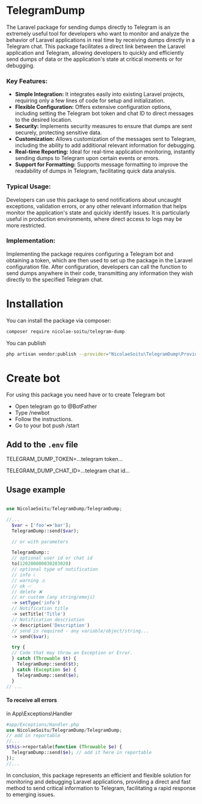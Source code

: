 # TelegramDump
The Laravel package for sending dumps directly to Telegram is an extremely useful tool for developers who want to monitor and analyze the behavior of Laravel applications in real time by receiving dumps directly in a Telegram chat. This package facilitates a direct link between the Laravel application and Telegram, allowing developers to quickly and efficiently send dumps of data or the application's state at critical moments or for debugging.

### Key Features:
- **Simple Integration:** It integrates easily into existing Laravel projects, requiring only a few lines of code for setup and initialization.
- **Flexible Configuration:** Offers extensive configuration options, including setting the Telegram bot token and chat ID to direct messages to the desired location.
- **Security:** Implements security measures to ensure that dumps are sent securely, protecting sensitive data.
- **Customization:** Allows customization of the messages sent to Telegram, including the ability to add additional relevant information for debugging.
- **Real-time Reporting:** Ideal for real-time application monitoring, instantly sending dumps to Telegram upon certain events or errors.
- **Support for Formatting:** Supports message formatting to improve the readability of dumps in Telegram, facilitating quick data analysis.

### Typical Usage:

Developers can use this package to send notifications about uncaught exceptions, validation errors, or any other relevant information that helps monitor the application's state and quickly identify issues. It is particularly useful in production environments, where direct access to logs may be more restricted.


### Implementation:

Implementing the package requires configuring a Telegram bot and obtaining a token, which are then used to set up the package in the Laravel configuration file. After configuration, developers can call the function to send dumps anywhere in their code, transmitting any information they wish directly to the specified Telegram chat.


# Installation
You can install the package via composer:

```bash
composer require nicolae-soitu/telegram-dump
```

You can publish
```bash
php artisan vendor:publish --provider="NicolaeSoitu\TelegramDump\Providers\TelegramDumpServiceProvide"
```


# Create bot
For using this package you need have or to create Telegram bot

- Open telegram go to @BotFather
- Type /newbot
- Follow the instructions.
- Go to your bot push /start

## Add to the `.env` file
TELEGRAM_DUMP_TOKEN=...telegram token...

TELEGRAM_DUMP_CHAT_ID=...telegram chat id...

## Usage example
```php

use NicolaeSoitu/TelegramDump/TelegramDump;

//...
  $var = ['foo'=>'bar'];
  TelegramDump::send($var);

  // or with parameters

  TelegramDump::
  // optional user id or chat id
  to(120200000030203020)
  // optional type of notification
  // info ℹ️
  // warning ⚠️
  // ok ✅
  // delete ❌
  // or custom (any string/emoji)
  -> setType('info')
  // Notification title
  -> setTitle('Title')
  // Notification descriotion
  -> description('Description')
  // send is required - any variable/object/string...
  -> send($var);

  try {
  // Code that may throw an Exception or Error.
  } catch (Throwable $t) {
    TelegramDump::send($t);
  } catch (Exception $e) {
    TelegramDump::send($e);
  }
// ...
```

#### To receive all errors
in App\Exceptions\Handler
```php
#app/Exceptions/Handler.php
use NicolaeSoitu/TelegramDump/TelegramDump;
// add in reportable
//...
$this->reportable(function (Throwable $e) {
  TelegramDump::send($e); // add it here in reportable
});
//...
```

In conclusion, this package represents an efficient and flexible solution for monitoring and debugging Laravel applications, providing a direct and fast method to send critical information to Telegram, facilitating a rapid response to emerging issues.
